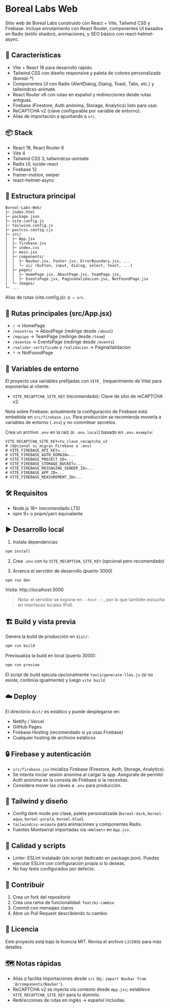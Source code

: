 # Boreal Labs Web

Sitio web de Boreal Labs construido con React + Vite, Tailwind CSS y Firebase. Incluye enrutamiento con React Router, componentes UI basados en Radix (estilo shadcn), animaciones, y SEO básico con react-helmet-async.

## 🚀 Características

- Vite + React 18 para desarrollo rápido.
- Tailwind CSS con diseño responsive y paleta de colores personalizada (boreal-*)
- Componentes UI con Radix (AlertDialog, Dialog, Toast, Tabs, etc.) y tailwindcss-animate.
- React Router v6 con rutas en español y redirecciones desde rutas antiguas.
- Firebase (Firestore, Auth anónima, Storage, Analytics) listo para usar.
- ReCAPTCHA v2 (clave configurable por variable de entorno).
- Alias de importación `@` apuntando a `src`.

## 📦 Stack

- React 18, React Router 6
- Vite 4
- Tailwind CSS 3, tailwindcss-animate
- Radix UI, lucide-react
- Firebase 12
- framer-motion, swiper
- react-helmet-async

## 📁 Estructura principal

```
Boreal-Labs-Web/
├─ index.html
├─ package.json
├─ vite.config.js
├─ tailwind.config.js
├─ postcss.config.cjs
├─ src/
│  ├─ App.jsx
│  ├─ firebase.jsx
│  ├─ index.css
│  ├─ main.jsx
│  ├─ components/
│  │  ├─ Navbar.jsx, Footer.jsx, ErrorBoundary.jsx, ...
│  │  └─ ui/ (button, input, dialog, select, toast, ...)
│  ├─ pages/
│  │  ├─ HomePage.jsx, AboutPage.jsx, TeamPage.jsx,
│  │  ├─ EventsPage.jsx, PaginaValidacion.jsx, NotFoundPage.jsx
│  └─ images/
└─ ...
```

Alias de rutas (vite.config.js): `@ → src`.

## 🧭 Rutas principales (src/App.jsx)

- `/` → HomePage
- `/nosotros` → AboutPage (redirige desde `/about`)
- `/equipo` → TeamPage (redirige desde `/team`)
- `/eventos` → EventsPage (redirige desde `/events`)
- `/validar-certificado` y `/validacion` → PaginaValidacion
- `*` → NotFoundPage

## 🔑 Variables de entorno

El proyecto usa variables prefijadas con `VITE_` (requerimiento de Vite) para exponerlas al cliente.

- `VITE_RECAPTCHA_SITE_KEY` (recomendado): Clave de sitio de reCAPTCHA v2.

Nota sobre Firebase: actualmente la configuración de Firebase está embebida en `src/firebase.jsx`. Para producción se recomienda moverla a variables de entorno (`.env`) y no commitear secretos.

Crea un archivo `.env` en la raíz (o `.env.local`) basado en `.env.example`:

```
VITE_RECAPTCHA_SITE_KEY=tu_clave_recaptcha_v2
# (Opcional si migras Firebase a .env)
# VITE_FIREBASE_API_KEY=...
# VITE_FIREBASE_AUTH_DOMAIN=...
# VITE_FIREBASE_PROJECT_ID=...
# VITE_FIREBASE_STORAGE_BUCKET=...
# VITE_FIREBASE_MESSAGING_SENDER_ID=...
# VITE_FIREBASE_APP_ID=...
# VITE_FIREBASE_MEASUREMENT_ID=...
```

## 🛠 Requisitos

- Node.js 18+ (recomendado LTS)
- npm 9+ o pnpm/yarn equivalente

## ▶️ Desarrollo local

1. Instala dependencias

```bash
npm install
```

2. Crea `.env` con tu `VITE_RECAPTCHA_SITE_KEY` (opcional pero recomendado)

3. Arranca el servidor de desarrollo (puerto 3000)

```bash
npm run dev
```

Visita: http://localhost:3000

> Nota: el servidor se expone en `--host ::`, por lo que también escucha en interfaces locales IPv6.

## 🏗️ Build y vista previa

Genera la build de producción en `dist/`:

```bash
npm run build
```

Previsualiza la build en local (puerto 3000):

```bash
npm run preview
```

El script de build ejecuta opcionalmente `tools/generate-llms.js` (si no existe, continúa igualmente) y luego `vite build`.

## ☁️ Deploy

El directorio `dist/` es estático y puede desplegarse en:

- Netlify / Vercel
- GitHub Pages
- Firebase Hosting (recomendado si ya usas Firebase)
- Cualquier hosting de archivos estáticos

## 🔒 Firebase y autenticación

- `src/firebase.jsx` inicializa Firebase (Firestore, Auth, Storage, Analytics).
- Se intenta iniciar sesión anónima al cargar la app. Asegúrate de permitir Auth anónima en la consola de Firebase si la necesitas.
- Considera mover las claves a `.env` para producción.

## 🎨 Tailwind y diseño

- Config dark mode por clase, paleta personalizada (`boreal-dark`, `boreal-aqua`, `boreal-purple`, `boreal-blue`).
- `tailwindcss-animate` para animaciones y componentes Radix.
- Fuentes Montserrat importadas vía `<Helmet>` en `App.jsx`.

## 🧩 Calidad y scripts

- Linter: ESLint instalado (sin script dedicado en package.json). Puedes ejecutar ESLint con configuración propia si lo deseas.
- No hay tests configurados por defecto.

## 🤝 Contribuir

1. Crea un fork del repositorio
2. Crea una rama de funcionalidad: `feat/mi-cambio`
3. Commit con mensajes claros
4. Abre un Pull Request describiendo tu cambio

## 📄 Licencia

Este proyecto está bajo la licencia MIT. Revisa el archivo `LICENSE` para más detalles.

## 🗺️ Notas rápidas

- Alias `@` facilita importaciones desde `src` (ej.: `import Navbar from '@/components/Navbar'`).
- ReCAPTCHA v2 se inyecta vía contexto desde `App.jsx`; establece `VITE_RECAPTCHA_SITE_KEY` para tu dominio.
- Redirecciones de rutas en inglés → español incluidas.
